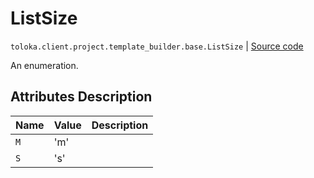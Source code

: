 # ListSize
`toloka.client.project.template_builder.base.ListSize` | [Source code](https://github.com/Toloka/toloka-kit/blob/v0.1.26/src/client/project/template_builder/base.py#L212)

An enumeration.

## Attributes Description

| Name | Value | Description |
| :------| :-----------| :----------| 
`M`|'m'|<p></p>
`S`|'s'|<p></p>
